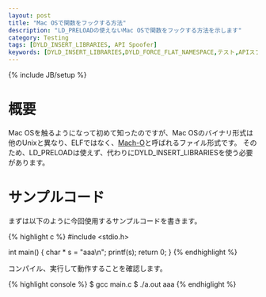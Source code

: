```yaml
---
layout: post
title: "Mac OSで関数をフックする方法"
description: "LD_PRELOADの使えないMac OSで関数をフックする方法を示します"
category: Testing
tags: [DYLD_INSERT_LIBRARIES, API Spoofer]
keywords: [DYLD_INSERT_LIBRARIES,DYLD_FORCE_FLAT_NAMESPACE,テスト,APIスプーフィング,API Spoofer]
---
```

{% include JB/setup %}

# 概要
Mac OSを触るようになって初めて知ったのですが、Mac OSのバイナリ形式は他のUnixと異なり、ELFではなく、[Mach-O](https://developer.apple.com/library/mac/#documentation/developertools/conceptual/MachORuntime/Reference/reference.html)と呼ばれるファイル形式です。
そのため、LD_PRELOADは使えず、代わりにDYLD_INSERT_LIBRARIESを使う必要があります。

# サンプルコード
まずは以下のように今回使用するサンプルコードを書きます。

{% highlight c %}
#include <stdio.h>

int main()
{
  char * s = "aaa\n";
  printf(s);
  return 0;
}
{% endhighlight %}

コンパイル、実行して動作することを確認します。

{% highlight console %}
$ gcc main.c 
$ ./a.out
aaa
{% endhiglight %}
